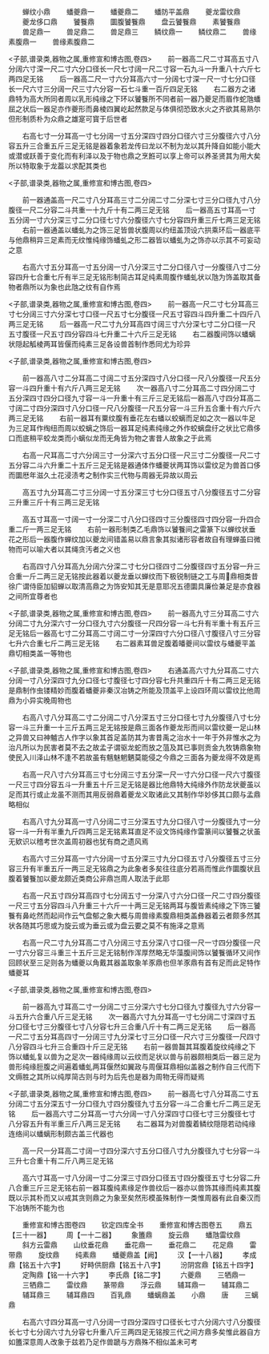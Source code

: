 <!-- { "loadSidebar": true } -->
　　蝉纹小鼎
　　蟠夔鼎一
　　蟠夔鼎二
　　蟠防平盖鼎
　　夔龙雷纹鼎
　　夔龙侈口鼎
　　饕餮鼎
　　圜腹饕餮鼎
　　盘云饕餮鼎
　　素饕餮鼎
　　兽足鼎一
　　兽足鼎二
　　兽足鼎三
　　鳞纹鼎一
　　鳞纹鼎二
　　兽缘素腹鼎一
　　兽缘素腹鼎二













<子部,谱录类,器物之属,重修宣和博古图,卷四>
　　前一器高二尺二寸耳高五寸八分阔六寸深一尺二寸六分口径长一尺七寸阔一尺二寸容一石九斗一升重八十六斤七两四足无铭
　　后一器高二尺一寸六分耳高六寸一分阔七寸深一尺一寸七分口径长一尺六寸三分阔一尺三寸六分容一石七斗重一百斤四足无铭
　　右二器方之诸鼎特为高大所同者周以乳形纯缘之下环以饕餮所不同者前一器乃夔足而眉作蛇虺蟠屈之状后一器足亦作夔形而鼻棱四翼屹起然款足与体俱彻恐致水火之齐欲其易熟尔但形制质朴为众鼎之雄寔可寳于后世者













　　右高七寸一分耳高一寸七分阔一寸五分深四寸四分口径六寸三分腹径六寸八分容五升三合重五斤三足无铭是器着象若龙传曰龙以不制为龙以其升降自如能小能大或潜或跃善于变化而有利泽以及于物也鼎之烹餁可以享上帝可以养圣贤其为用大矣所以特取象于龙葢以求配其类也


<子部,谱录类,器物之属,重修宣和博古图,卷四>








　　前一器通盖高一尺二寸八分耳高三寸二分阔二寸二分深七寸三分口径九寸八分腹径一尺二分容二斗共重一十九斤十有二两三足无铭
　　后一器高五寸耳高一寸五分阔一寸六分深三寸二分口径七寸六分腹径六寸七分容四升重三斤七两三足无铭
　　右前一器通盖以蟠虬为之饰三足皆兽状腹周以约纽盖顶设六拱乘环后一器底平与他鼎稍异三足素而无纹惟纯缘饰蟠虬之形二器皆以蟠虬为之饰亦以示其不可妄动之意






















　　右高六寸五分耳高一寸五分阔一寸八分深三寸二分口径八寸一分腹径八寸二分容四升七合重七斤有半三足无铭形制简古耳足纯素周腹作蟠虬状以虺为饰盖取其备物者鼎所以为象也此虺之纹有自作焉



<子部,谱录类,器物之属,重修宣和博古图,卷四>
　　前一器高一尺二寸七分耳高三寸七分阔三寸六分深七寸口径一尺五寸七分腹径一尺五寸容四斗四升重二十四斤八两三足无铭
　　后一器高一尺二寸九分耳高四寸阔三寸六分深七寸二分口径一尺五寸腹径一尺五寸四分容四斗七升重二十六斤三足无铭
　　右二器腹间饰以蟠螭状隠起觚棱两耳皆偃而纯素三足各设兽首制作悉同尤为珍异








<子部,谱录类,器物之属,重修宣和博古图,卷四>








　　前一器高八寸二分耳高二寸阔二寸五分深四寸八分口径一尺八分腹径一尺五分容一斗四升重十有六斤八两三足无铭
　　次一器高八寸二分耳高二寸四分阔二寸五分深四寸四分口径九寸容一斗一升重十有三斤三足无铭后一器高八寸四分耳高二寸阔二寸四分深四寸八分口径一尺八分腹径一尺五分容一斗三升五合重十有六斤六两三足无铭
　　右前一器耳有粟纹腹有垂花左右蟠以蛟螭而足如之次一器以牛足为三足耳作绹纽而周以蛟螭之饰后一器耳足纯素纯缘之外作蛟螭盘纡之状比它鼎侈口而底稍平蛟龙类而小螭似龙而无角皆为物之害昔人故象之于此焉



















　　右高一尺耳高二寸六分阔三寸一分深六寸五分口径一尺三寸二分腹径一尺二寸五分容二斗六升重二十五斤三足无铭是器通体作蟠夔状两耳饰以雷纹足为兽首口侈而圜厯年滋久土花浸渍考之制作实三代物与周器无异故以周云











　　高五寸九分耳高二寸三分阔一寸五分深三寸七分口径五寸八分腹径五寸二分容三升重三斤十有三两三足无铭













　　高五寸耳高一寸阔一寸一分深二寸八分口径四寸三分腹径四寸四分容一升四合重二斤一两三足无铭
　　右前一器形制类乙毛鼎饰以饕餮间之雷篆下以蝉纹状垂花之形后一器腹作蝉纹加以夔龙间错盖易以鼎言象其拟诸形容者故自有理蝉虽曰微物而可以喻大者以其绳贪汚者之义也









　　右高四寸八分耳高九分阔六分深二寸七分口径四寸二分腹径四寸五分容一升三合重一斤二两三足无铭按此器着以夔龙垂以蝉纹而下极锐制链之工与周鼎相类昔徐广谓侍臣加貂蝉以取清高鼎之为饰安知其无是意耶况五德圜具廉俭兼足是亦食器之间所宜尊者也


<子部,谱录类,器物之属,重修宣和博古图,卷四>
　　前一器高九寸三分耳高二寸六分阔二寸九分深六寸一分口径九寸六分腹径一尺四分容一斗七升有半重十有五斤三足无铭后一器高七寸二分耳高二寸阔二寸一分深四寸六分口径八寸腹径八寸三分容七升六合重七斤二两三足无铭
　　右二器素耳兽足腹着皤夔间以雷纹与蟠夔平盖鼎切相类盖一等物也









<子部,谱录类,器物之属,重修宣和博古图,卷四>
　　右通盖高六寸九分耳高二寸六分阔一寸八分深四寸九分口径七寸腹径七寸四分容七升共重四斤十有二两三足无铭是鼎制作虫镂精妙而腹着蟠夔非秦汉冶铸之所能及顶盖平上设四环周以雷纹比他周鼎为小异实晚周物也



















　　右高八寸八分耳高二寸二分阔二寸八分深五寸三分口径七寸九分腹径八寸七分容一斗三升重一十三斤五两三足无铭按是鼎三面各作夔龙形而间以雷纹夔一足山林之异兽又曰神魖古人作字以象其首足盖防其为害昔禹之治水十一年于外非惟水之为治凡所以为民害者莫不去之故孟子谓驱龙蛇而放之菹及其已事则贡金九牧铸鼎象物使民入川泽山林不逢不若故虽有魑魅魍魉莫能侵之今鼎之三面各为夔龙得不效是焉























　　右高一尺八寸六分耳高三寸七分阔三寸五分深一尺一寸六分口径一尺六寸腹径一尺三寸四分容五斗一升重五十斤三足无铭是器比他鼎特大纯缘外作防龙状夔虽以足而其行或止龙虽不测而其用反弱鼎着夔龙义取诸此又其制作华妙侈其口颇与孟鼎略相似










　　右高八寸九分耳高一寸八分阔二寸三分深五寸九分口径八寸一分腹径九寸一分容一斗一升有半重九斤四两三足无铭素耳直足不设文饰纯缘作雷篆间以饕餮之状虽无欵识以稽考世次盖周初器也犹有商之遗风焉











　　右高六寸三分耳高一寸六分阔一寸五分深三寸九分口径五寸八分腹径五寸三分容三升有半重五斤一两三足无铭鼎之为此象者多矣往往底分若鬲而惟此作圜腹状且腹着饕餮加以夔龙颇近类商公非鼎岂周人取法于此耶











　　右高一尺五寸四分耳高四寸七分阔五寸一分深八寸六分口径一尺二寸四分腹径一尺三寸五分容四斗八升重三十六斤一十两三足无铭两耳与腹皆素纯缘之下饰三饕餮有鼻屹然而起间作云气盘郁之象大概与周兽缘素腹鼎相类盖彝器着云者颇多然其状各随其巧思或为旋云或为垂云或为盘云要之莫不有施泽之意焉









　　右高一尺二寸九分耳高二寸八分阔三寸五分深八寸口径一尺一寸四分腹径一尺一寸六分容三斗重三十五斤三足无铭制作浑厚然略无华藻腹间饰以饕餮循环又间作回顾状至三足则各为蟠夔以角戴其器盖取象羊豕鼎也但羊豕鼎有首有足而此足特作蟠夔耳


<子部,谱录类,器物之属,重修宣和博古图,卷四>








　　前一器高九寸耳高二寸一分阔二寸三分深六寸七分口径九寸腹径九寸六分容一斗五升六合重八斤三足无铭
　　次一器高六寸九分耳高一寸七分阔二寸深四寸五分口径七寸三分腹径七寸八分容七升三合重八斤十有二两三足无铭
　　后一器高一尺二寸五分耳高四寸一分阔三寸九分深七寸三分口径一尺六寸三分腹径一尺四寸八分容四斗七升三合重四十斤三足无铭
　　右前一器兽齧其耳腹着旋纹纯缘之下饰以蟠虬复以兽为之足次一器纯缘周以云纹而足状以兽与前器颇相类后一器三足为兽形纯缘脰腹之间遍着蟠虬两耳偃然如翼政与周偃耳鼎相似盖器之制作自三代而下文缛胜之其所以纯厚简古则与时为后先也是器为周物无得而疑焉









<子部,谱录类,器物之属,重修宣和博古图,卷四>
　　前一器高七寸八分耳高二寸五分阔二寸五分深五寸一分口径九寸四分腹径九寸五分容一斗二合重七斤二两三足无铭
　　后一器高六寸二分耳高一寸六分阔一寸八分深四寸口径七寸三分腹径七寸八分容五升有半重三斤八两三足无铭
　　右二器耳为对兽腹着鳞纹隠隠若动纯缘连络间以蟠螭形制颇古盖三代器也
















　　高一尺一分耳高二寸阔一寸四分深六寸五分口径八寸九分腹径九寸七分容一斗三升七合重十有二斤八两三足无铭













　　高六寸耳高一寸八分阔一寸二分深三寸四分口径五寸四分腹径五寸七分容二升八合重三斤三足无铭右前一器耳腹纯素缘足作兽纹后一器亦以兽饰其缘而纯素其腹既以示其朴而又以戒其贪则鼎之为象至矣然形模虽殊制作一类惟周器有此自秦汉而下冶铸所不能为也

　　重修宣和博古图卷四
　　钦定四库全书
　　重修宣和博古图卷五
　　鼎五【三十一器】
　　周【一十二器】
　　象簠鼎
　　旋云鼎
　　蟠虺雷纹鼎
　　斜方云雷鼎
　　山纹垂花鼎
　　垂花鼎一
　　垂花鼎二
　　花足鼎
　　雷带鼎
　　旋纹鼎
　　纯素鼎
　　蟠夔鼎盖【阙】
　　汉【一十八器】
　　孝成鼎【铭五十六字】
　　好畤供厨鼎【铭五十八字】
　　汾阴宫鼎【铭五十四字】
　　定陶鼎【铭一十六字】
　　李氏鼎【铭二字】
　　六夔鼎
　　三牺鼎一
　　三牺鼎二
　　雷纹鼎
　　篆带鼎
　　浮云鼎
　　辅耳鼎一
　　辅耳鼎二
　　辅耳鼎三
　　辅耳鼎四
　　百乳鼎
　　蟠螭鼎盖
　　小鼎
　　唐
　　三螭鼎



















　　右高六寸四分耳高一寸八分阔一寸四分深四寸口径长七寸六分阔六寸八分腹径长七寸七分阔六寸九分容七升重八斤三两四足无铭按三代之间方鼎多矣惟此器自方如簠深意周人改象于兹若乃足作兽蹏与方鼎殊不相似盖未可考











